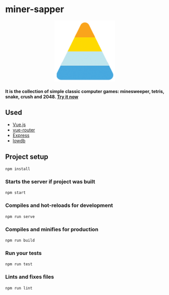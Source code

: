 # miner-sapper

<p align="center">
  <img src="public/favicons/android-icon-192x192.png" alt="miner-sapper">
</p>

#### It is the collection of simple classic computer games: minesweeper, tetris, snake, crush and 2048. [Try it now](http://miner-sapper.herokuapp.com)

## Used

* [Vue.js](https://vuejs.org/)
* [vue-router](https://router.vuejs.org/)
* [Express](https://expressjs.com/)
* [lowdb](https://github.com/typicode/lowdb)

## Project setup
```
npm install
```

### Starts the server if project was built
```
npm start
```

### Compiles and hot-reloads for development
```
npm run serve
```

### Compiles and minifies for production
```
npm run build
```

### Run your tests
```
npm run test
```

### Lints and fixes files
```
npm run lint
```

